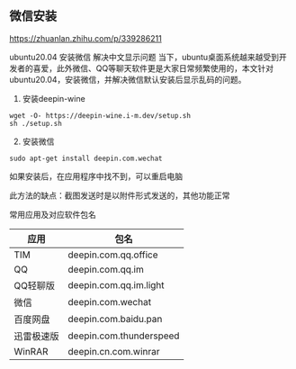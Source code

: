 ## 微信安装
https://zhuanlan.zhihu.com/p/339286211

ubuntu20.04 安装微信 解决中文显示问题
当下，ubuntu桌面系统越来越受到开发者的喜爱，此外微信、QQ等聊天软件更是大家日常频繁使用的，本文针对ubuntu20.04，安装微信，并解决微信默认安装后显示乱码的问题。

1. 安装deepin-wine
~~~
wget -O- https://deepin-wine.i-m.dev/setup.sh 
sh ./setup.sh
~~~

2. 安装微信
~~~
sudo apt-get install deepin.com.wechat
~~~
如果安装后，在应用程序中找不到，可以重启电脑

此方法的缺点：截图发送时是以附件形式发送的，其他功能正常

常用应用及对应软件包名

|应用|包名|
|---|---|
|TIM|deepin.com.qq.office|
|QQ|deepin.com.qq.im|
|QQ轻聊版|deepin.com.qq.im.light|
|微信|deepin.com.wechat|
|百度网盘|deepin.com.baidu.pan|
|迅雷极速版|deepin.com.thunderspeed|
|WinRAR|deepin.cn.com.winrar|